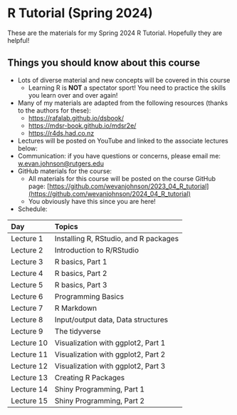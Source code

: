 # R Tutorial (Spring 2024)

These are the materials for my Spring 2024 R Tutorial. Hopefully they are helpful!

## Things you should know about this course

* Lots of diverse material and new concepts will be covered in this course
    + Learning R is __NOT__ a spectator sport! You need to practice the skills you learn over and over again!
* Many of my materials are adapted from the following resources (thanks to the authors for these): 
    + https://rafalab.github.io/dsbook/
    + https://mdsr-book.github.io/mdsr2e/
    + https://r4ds.had.co.nz
* Lectures will be posted on YouTube and linked to the associate lectures below:
* Communication: if you have questions or concerns, please email me: <w.evan.johnson@rutgers.edu>
* GitHub materials for the course:
    + All materials for this course will be posted on the course GitHub page: [https://github.com/wevanjohnson/2023_04_R_tutorial](https://github.com/wevanjohnson/2024_04_R_tutorial)
    + You obviously have this since you are here!
* Schedule:

| Day         | Topics                                |
| :-----------| :------------------------------------ |
| Lecture 1   | Installing R, RStudio, and R packages |
| Lecture 2   | Introduction to R/RStudio             |
| Lecture 3   | R basics, Part 1                      |
| Lecture 4   | R basics, Part 2                      |
| Lecture 5   | R basics, Part 3                      |
| Lecture 6   | Programming Basics                    |
| Lecture 7   | R Markdown                            |
| Lecture 8   | Input/output data, Data structures    |
| Lecture 9   | The tidyverse                         |
| Lecture 10  | Visualization with ggplot2, Part 1    |
| Lecture 11  | Visualization with ggplot2, Part 2    |
| Lecture 12  | Visualization with ggplot2, Part 3    |
| Lecture 13  | Creating R Packages                   |
| Lecture 14  | Shiny Programming, Part 1              |
| Lecture 15  | Shiny Programming, Part 2              |


